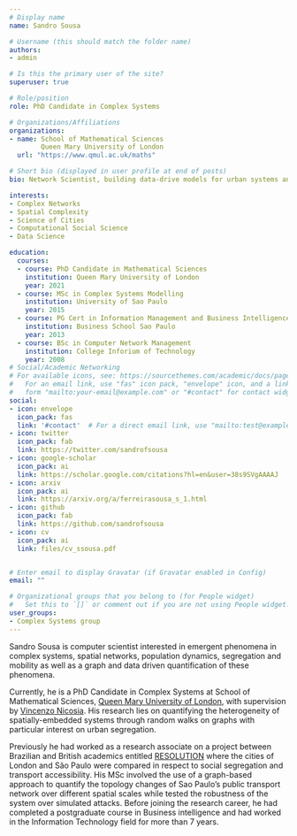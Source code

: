 ```yaml
---
# Display name
name: Sandro Sousa

# Username (this should match the folder name)
authors:
- admin

# Is this the primary user of the site?
superuser: true

# Role/position
role: PhD Candidate in Complex Systems

# Organizations/Affiliations
organizations:
- name: School of Mathematical Sciences  
        Queen Mary University of London
  url: "https://www.qmul.ac.uk/maths"

# Short bio (displayed in user profile at end of posts)
bio: Network Scientist, building data-drive models for urban systems and population dynamics.

interests:
- Complex Networks
- Spatial Complexity
- Science of Cities
- Computational Social Science
- Data Science

education:
  courses:
  - course: PhD Candidate in Mathematical Sciences
    institution: Queen Mary University of London
    year: 2021
  - course: MSc in Complex Systems Modelling
    institution: University of Sao Paulo
    year: 2015
  - course: PG Cert in Information Management and Business Intelligence
    institution: Business School Sao Paulo
    year: 2013
  - course: BSc in Computer Network Management
    institution: College Inforium of Technology
    year: 2008
# Social/Academic Networking
# For available icons, see: https://sourcethemes.com/academic/docs/page-builder/#icons
#   For an email link, use "fas" icon pack, "envelope" icon, and a link in the
#   form "mailto:your-email@example.com" or "#contact" for contact widget.
social:
- icon: envelope
  icon_pack: fas
  link: '#contact'  # For a direct email link, use "mailto:test@example.org".
- icon: twitter
  icon_pack: fab
  link: https://twitter.com/sandrofsousa
- icon: google-scholar
  icon_pack: ai
  link: https://scholar.google.com/citations?hl=en&user=38s9SVgAAAAJ
- icon: arxiv
  icon_pack: ai
  link: https://arxiv.org/a/ferreirasousa_s_1.html
- icon: github
  icon_pack: fab
  link: https://github.com/sandrofsousa
- icon: cv
  icon_pack: ai
  link: files/cv_ssousa.pdf


# Enter email to display Gravatar (if Gravatar enabled in Config)
email: ""

# Organizational groups that you belong to (for People widget)
#   Set this to `[]` or comment out if you are not using People widget.
user_groups:
- Complex Systems group
---
```


Sandro Sousa is computer scientist interested in emergent phenomena in complex systems, spatial networks, population dynamics, segregation and mobility as well as a graph and data driven quantification of these phenomena.

Currently, he is a PhD Candidate in Complex Systems at School of Mathematical Sciences, [Queen Mary University of London](https://www.qmul.ac.uk/maths/ "School of Mathematical Sciences"), with supervision by [Vincenzo Nicosia](http://www.maths.qmul.ac.uk/~vnicosia). His research lies on quantifying the heterogeneity of spatially-embedded systems through random walks on graphs with particular interest on urban segregation.

Previously he had worked as a research associate on a project between Brazilian and British academics entitled [RESOLUTION](https://www.urbantransformations.ox.ac.uk/project/resolution-resilient-systems-for-land-use-transportation/ "REsilient Systems fOr Land Use TransportatION") where the cities of London and São Paulo were compared in respect to social segregation and transport accessibility. His MSc involved the use of a graph-based approach to quantify the topology changes of Sao Paulo’s public transport network over different spatial scales while tested the robustness of the system over simulated attacks. Before joining the research career, he had completed a postgraduate course in Business intelligence and had worked in the Information Technology field for more than 7 years.
